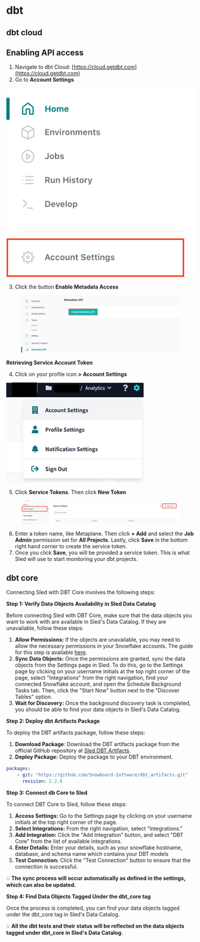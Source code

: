 # dbt



## dbt cloud

## Enabling API access

1. Navigate to dbt Cloud: [https://cloud.getdbt.com](https://cloud.getdbt.com)
2. Go to **Account Settings**

![](<../.gitbook/assets/grafik (4) (1).png>)

3. Click the button **Enable Metadata Access**

<figure><img src="../.gitbook/assets/grafik (4).png" alt=""><figcaption></figcaption></figure>

**Retrieving Service Account Token**

4. Click on your profile icon **> Account Settings**

![](<../.gitbook/assets/grafik (1) (1).png>)

5. Click **Service Tokens**. Then click **New Token**

<figure><img src="../.gitbook/assets/grafik (6).png" alt=""><figcaption></figcaption></figure>

6. Enter a token name, like Metaplane. Then click **+ Add** and select the **Job Admin** permission set for **All Projects**. Lastly, click **Save** in the bottom right hand corner to create the service token.
7. Once you click **Save**, you will be provided a service token. This is what Sled will use to start monitoring your dbt projects.



## dbt core

Connecting Sled with DBT Core involves the following steps:

**Step 1: Verify Data Objects Availability in Sled Data Catalog**

Before connecting Sled with DBT Core, make sure that the data objects you want to work with are available in Sled's Data Catalog. If they are unavailable, follow these steps:

1. **Allow Permissions:** If the objects are unavailable, you may need to allow the necessary permissions in your Snowflake accounts. The guide for this step is available [here](https://docs.sled.so/snowflake\_connection#grants-read-access-to-data).
2. **Sync Data Objects:** Once the permissions are granted, sync the data objects from the Settings page in Sled. To do this, go to the Settings page by clicking on your username initials at the top right corner of the page, select "Integrations" from the right navigation, find your connected Snowflake account, and open the Schedule Background Tasks tab. Then, click the "Start Now" button next to the "Discover Tables" option.
3. **Wait for Discovery:** Once the background discovery task is completed, you should be able to find your data objects in Sled's Data Catalog.

**Step 2: Deploy dbt Artifacts Package**

To deploy the DBT artifacts package, follow these steps:

1. **Download Package**: Download the DBT artifacts package from the official GitHub repository at [Sled DBT Artifacts](https://github.com/Snowboard-Software/dbt\_artifacts).
2. **Deploy Package:** Deploy the package to your DBT environment.

```yaml
packages:
    - git: "https://github.com/Snowboard-Software/dbt_artifacts.git"
      revision: 2.2.8
```

**Step 3: Connect db Core to Sled**

To connect DBT Core to Sled, follow these steps:

1. **Access Settings:** Go to the Settings page by clicking on your username initials at the top right corner of the page.
2. **Select Integrations:** From the right navigation, select "Integrations."
3. **Add Integration:** Click the "Add Integration" button, and select "DBT Core" from the list of available integrations.
4. **Enter Details:** Enter your details, such as your snowflake hostname, database, and schema name which contains your DBT models
5. **Test Connection:** Click the "Test Connection" button to ensure that the connection is successful.

💡 **The sync process will occur automatically as defined in the settings, which can also be updated.**



**Step 4: Find Data Objects Tagged Under the dbt\_core tag**

Once the process is completed, you can find your data objects tagged under the dbt\_core tag in Sled's Data Catalog.

💡 **All the dbt tests and their status will be reflected on the data objects tagged under dbt\_core in Sled's Data Catalog.**

